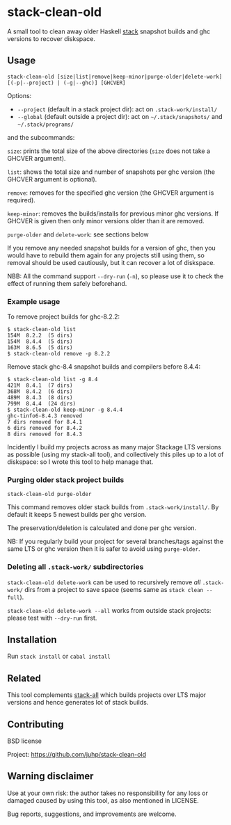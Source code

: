 # stack-clean-old

A small tool to clean away older Haskell [stack](https://docs.haskellstack.org)
snapshot builds and ghc versions to recover diskspace.

## Usage
```
stack-clean-old [size|list|remove|keep-minor|purge-older|delete-work] [(-p|--project) | (-g|--ghc)] [GHCVER]
```
Options:

- `--project` (default in a stack project dir): act on `.stack-work/install/`
- `--global` (default outside a project dir): act on `~/.stack/snapshots/` and `~/.stack/programs/`

and the subcommands:

`size`:
    prints the total size of the above directories
    (`size` does not take a GHCVER argument).

`list`:
    shows the total size and number of snapshots per ghc version
    (the GHCVER argument is optional).

`remove`:
    removes for the specified ghc version (the GHCVER argument is required).

`keep-minor`:
    removes the builds/installs for previous minor ghc versions.
    If GHCVER is given then only minor versions older than it are removed.

`purge-older` and `delete-work`:
    see sections below

If you remove any needed snapshot builds for a version of ghc,
then you would have to rebuild them again for any projects still using them,
so removal should be used cautiously, but it can recover a lot of diskspace.

NBB: All the command support `--dry-run` (`-n`), so please use it to
check the effect of running them safely beforehand.

### Example usage
To remove project builds for ghc-8.2.2:
```
$ stack-clean-old list
154M  8.2.2  (5 dirs)
154M  8.4.4  (5 dirs)
163M  8.6.5  (5 dirs)
$ stack-clean-old remove -p 8.2.2
```

Remove stack ghc-8.4 snapshot builds and compilers before 8.4.4:
```
$ stack-clean-old list -g 8.4
421M  8.4.1  (7 dirs)
368M  8.4.2  (6 dirs)
489M  8.4.3  (8 dirs)
799M  8.4.4  (24 dirs)
$ stack-clean-old keep-minor -g 8.4.4
ghc-tinfo6-8.4.3 removed
7 dirs removed for 8.4.1
6 dirs removed for 8.4.2
8 dirs removed for 8.4.3
```

Incidently I build my projects across as many major Stackage LTS versions as possible (using my stack-all tool), and collectively this piles up to a lot of diskspace: so I wrote this tool to help manage that.

### Purging older stack project builds
```
stack-clean-old purge-older
```
This command removes older stack builds from `.stack-work/install/`.
By default it keeps 5 newest builds per ghc version.

The preservation/deletion is calculated and done per ghc version.

NB: If you regularly build your project for several branches/tags against the same LTS or ghc version then it is safer to avoid using `purge-older`.

### Deleting all `.stack-work/` subdirectories
`stack-clean-old delete-work` can be used to recursively remove
_all_ `.stack-work/` dirs from a project to save space
(seems same as `stack clean --full`).

`stack-clean-old delete-work --all` works from outside stack projects:
please test with `--dry-run` first.

## Installation

Run `stack install` or `cabal install`

## Related
This tool complements [stack-all](https://hackage.haskell.org/package/stack-all)
which builds projects over LTS major versions and hence generates lot of stack builds.

## Contributing
BSD license

Project: https://github.com/juhp/stack-clean-old

## Warning disclaimer
Use at your own risk: the author takes no responsibility for any loss or damaged caused by using this tool, as also mentioned in LICENSE.

Bug reports, suggestions, and improvements are welcome.
